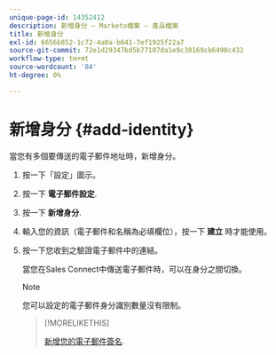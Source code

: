 ```yaml
---
unique-page-id: 14352412
description: 新增身分 — Marketo檔案 — 產品檔案
title: 新增身分
exl-id: 6656b852-1c72-4a0a-b641-7ef1925f22a7
source-git-commit: 72e1d29347bd5b77107da1e9c30169cb6490c432
workflow-type: tm+mt
source-wordcount: '84'
ht-degree: 0%

---
```


# 新增身分 {#add-identity}

當您有多個要傳送的電子郵件地址時，新增身分。

1. 按一下「設定」圖示。

1. 按一下 **電子郵件設定**.

1. 按一下 **新增身分**.

1. 輸入您的資訊（電子郵件和名稱為必填欄位），按一下 **建立** 時才能使用。

1. 按一下您收到之驗證電子郵件中的連結。

   當您在Sales Connect中傳送電子郵件時，可以在身分之間切換。

   >[!NOTE]
   >
   >您可以設定的電子郵件身分識別數量沒有限制。

   >[!MORELIKETHIS]
   >
   >[新增您的電子郵件簽名](/help/marketo/product-docs/marketo-sales-connect/getting-started/email-settings/add-your-email-signature.md).
